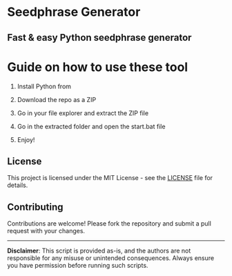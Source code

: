 # Seedphrase Generator             
              
## Fast & easy Python seedphrase generator                 
                      
# Guide on how to use these tool                    
                   
1. Install Python from                    
         
2. Download the repo as a ZIP               
            
3. Go in your file explorer and extract the ZIP file              
                     
4. Go in the extracted folder and open the start.bat file           
                   
5. Enjoy!                
                      
## License                        
             
This project is licensed under the MIT License - see the [LICENSE](LICENSE) file for details.                          
         
## Contributing           
             
Contributions are welcome! Please fork the repository and submit a pull request with your changes.                
               
---             
                    
**Disclaimer**: This script is provided as-is, and the authors are not responsible for any misuse or unintended consequences. Always ensure you have permission before running such scripts.                 